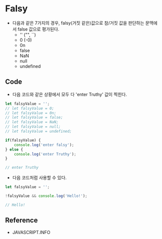 Falsy
========================
- 다음과 같은 7가지의 경우, falsy(거짓 같은)값으로 참/거짓 값을 판단하는 문맥에서 false 값으로 평가된다.
    - ''  ("", ``)
    - 0 (-0)
    - 0n
    - false
    - NaN
    - null
    - undefined

Code
------------------------
* 다음 코드와 같은 상황에서 모두 다 'enter Truthy' 값이 찍힌다.
``` javascript
let falsyValue = '';
// let falsyValue = 0;
// let falsyValue = 0n;
// let falsyValue = false;
// let falsyValue = NaN;
// let falsyValue = null;
// let falsyValue = undefined;

if(falsyValue) {
    console.log('enter falsy');
} else {
    console.log('enter Truthy');
}

// enter Truthy
```

* 다음 코드처럼 사용할 수 있다.
``` javascript
let falsyValue = '';

!falsyValue && console.log('Hello!');

// Hello!
```

Reference
------------------------
- JAVASCRIPT.INFO
